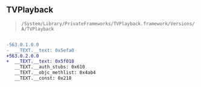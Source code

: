 ## TVPlayback

> `/System/Library/PrivateFrameworks/TVPlayback.framework/Versions/A/TVPlayback`

```diff

-563.0.1.0.0
-  __TEXT.__text: 0x5efa0
+563.0.2.0.0
+  __TEXT.__text: 0x5f018
   __TEXT.__auth_stubs: 0x610
   __TEXT.__objc_methlist: 0x4ab4
   __TEXT.__const: 0x218

```
